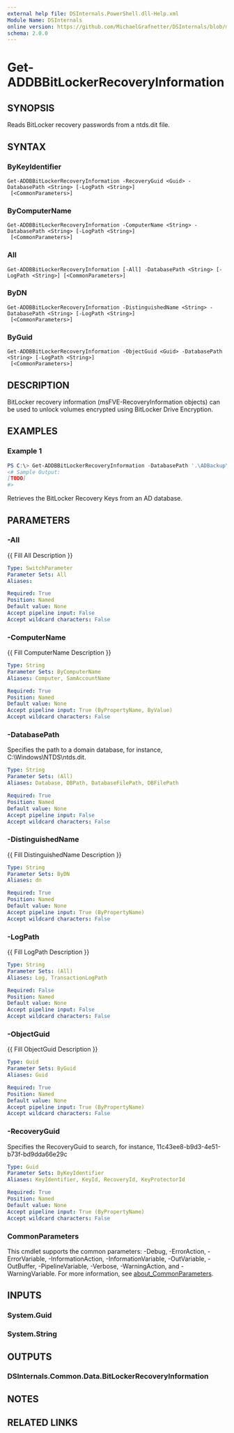 ```yaml
---
external help file: DSInternals.PowerShell.dll-Help.xml
Module Name: DSInternals
online version: https://github.com/MichaelGrafnetter/DSInternals/blob/master/Documentation/PowerShell/Get-ADDBBitLockerRecoveryInformation.md
schema: 2.0.0
---
```


# Get-ADDBBitLockerRecoveryInformation

## SYNOPSIS
Reads BitLocker recovery passwords from a ntds.dit file.

## SYNTAX

### ByKeyIdentifier
```
Get-ADDBBitLockerRecoveryInformation -RecoveryGuid <Guid> -DatabasePath <String> [-LogPath <String>]
 [<CommonParameters>]
```

### ByComputerName
```
Get-ADDBBitLockerRecoveryInformation -ComputerName <String> -DatabasePath <String> [-LogPath <String>]
 [<CommonParameters>]
```

### All
```
Get-ADDBBitLockerRecoveryInformation [-All] -DatabasePath <String> [-LogPath <String>] [<CommonParameters>]
```

### ByDN
```
Get-ADDBBitLockerRecoveryInformation -DistinguishedName <String> -DatabasePath <String> [-LogPath <String>]
 [<CommonParameters>]
```

### ByGuid
```
Get-ADDBBitLockerRecoveryInformation -ObjectGuid <Guid> -DatabasePath <String> [-LogPath <String>]
 [<CommonParameters>]
```

## DESCRIPTION

BitLocker recovery information (msFVE-RecoveryInformation objects) can be used to unlock volumes encrypted using BitLocker Drive Encryption. 

## EXAMPLES

### Example 1
```powershell
PS C:\> Get-ADDBBitLockerRecoveryInformation -DatabasePath '.\ADBackup\Active Directory\ntds.dit'
<# Sample Output:
[TODO]
#>
```

Retrieves the BitLocker Recovery Keys from an AD database.

## PARAMETERS

### -All
{{ Fill All Description }}

```yaml
Type: SwitchParameter
Parameter Sets: All
Aliases:

Required: True
Position: Named
Default value: None
Accept pipeline input: False
Accept wildcard characters: False
```

### -ComputerName
{{ Fill ComputerName Description }}

```yaml
Type: String
Parameter Sets: ByComputerName
Aliases: Computer, SamAccountName

Required: True
Position: Named
Default value: None
Accept pipeline input: True (ByPropertyName, ByValue)
Accept wildcard characters: False
```

### -DatabasePath
Specifies the path to a domain database, for instance, C:\Windows\NTDS\ntds.dit.

```yaml
Type: String
Parameter Sets: (All)
Aliases: Database, DBPath, DatabaseFilePath, DBFilePath

Required: True
Position: Named
Default value: None
Accept pipeline input: False
Accept wildcard characters: False
```

### -DistinguishedName
{{ Fill DistinguishedName Description }}

```yaml
Type: String
Parameter Sets: ByDN
Aliases: dn

Required: True
Position: Named
Default value: None
Accept pipeline input: True (ByPropertyName)
Accept wildcard characters: False
```

### -LogPath
{{ Fill LogPath Description }}

```yaml
Type: String
Parameter Sets: (All)
Aliases: Log, TransactionLogPath

Required: False
Position: Named
Default value: None
Accept pipeline input: False
Accept wildcard characters: False
```

### -ObjectGuid
{{ Fill ObjectGuid Description }}

```yaml
Type: Guid
Parameter Sets: ByGuid
Aliases: Guid

Required: True
Position: Named
Default value: None
Accept pipeline input: True (ByPropertyName)
Accept wildcard characters: False
```

### -RecoveryGuid
Specifies the RecoveryGuid to search, for instance, 11c43ee8-b9d3-4e51-b73f-bd9dda66e29c

```yaml
Type: Guid
Parameter Sets: ByKeyIdentifier
Aliases: KeyIdentifier, KeyId, RecoveryId, KeyProtectorId

Required: True
Position: Named
Default value: None
Accept pipeline input: True (ByPropertyName)
Accept wildcard characters: False
```

### CommonParameters
This cmdlet supports the common parameters: -Debug, -ErrorAction, -ErrorVariable, -InformationAction, -InformationVariable, -OutVariable, -OutBuffer, -PipelineVariable, -Verbose, -WarningAction, and -WarningVariable. For more information, see [about_CommonParameters](http://go.microsoft.com/fwlink/?LinkID=113216).

## INPUTS

### System.Guid

### System.String

## OUTPUTS

### DSInternals.Common.Data.BitLockerRecoveryInformation

## NOTES

## RELATED LINKS
